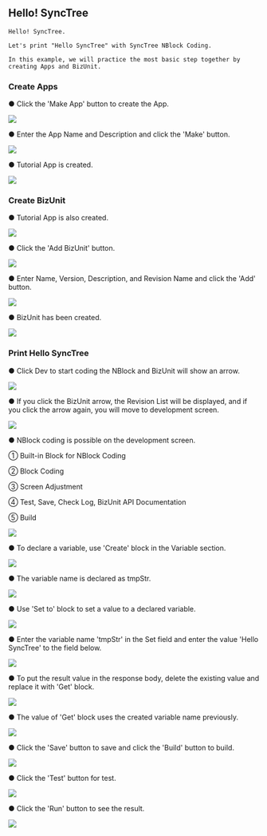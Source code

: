 ## Hello! SyncTree

    Hello! SyncTree.

    Let's print "Hello SyncTree" with SyncTree NBlock Coding.

    In this example, we will practice the most basic step together by creating Apps and BizUnit.

### **Create Apps**

● Click the 'Make App' button to create the App.

![](assets/image%20%2832%29.png)

● Enter the App Name and Description and click the 'Make' button.

![](assets/image%20%2824%29.png)

● Tutorial App is created.

![](assets/image%20%2820%29.png)

### **Create BizUnit**

● Tutorial App is also created.

![](assets/image%20%2841%29.png)

● Click the 'Add BizUnit' button.

![](assets/image%20%2831%29.png)

● Enter Name, Version, Description, and Revision Name and click the 'Add' button.

![](assets/image%20%2826%29.png)

● BizUnit has been created.

![](assets/image%20%2825%29.png)

### Print Hello SyncTree

● Click Dev to start coding the NBlock and BizUnit will show an arrow.

![](assets/image%20%2834%29.png)

● If you click the BizUnit arrow, the Revision List will be displayed, and if you click the arrow again, you will move to development screen.

![](assets/image%20%2842%29.png)

● NBlock coding is possible on the development screen.

① Built-in Block for NBlock Coding

② Block Coding

③ Screen Adjustment

④ Test, Save, Check Log, BizUnit API Documentation

⑤ Build

![](assets/image%20%2819%29.png)

● To declare a variable, use 'Create' block in the Variable section.

![](assets/ezgif-4-8257ad4fa1fd.gif)

● The variable name is declared as tmpStr.

![](assets/image%20%2818%29.png)

● Use 'Set to' block to set a value to a declared variable.

![](assets/ezgif-4-ed5f7840e15c.gif)

● Enter the variable name 'tmpStr' in the Set field and enter the value 'Hello SyncTree' to the field below.

![](assets/image%20%2828%29.png)

● To put the result value in the response body, delete the existing value and replace it with 'Get' block.

![](assets/ezgif-4-1c9cf907be9f.gif)

● The value of 'Get' block uses the created variable name previously.

![](assets/image%20%2823%29.png)

● Click the 'Save' button to save and click the 'Build' button to build.

![](assets/image%20%2829%29.png)

● Click the 'Test' button for test.

![](assets/image%20%2830%29.png)

● Click the 'Run' button to see the result.

![](assets/image%20%2838%29.png)